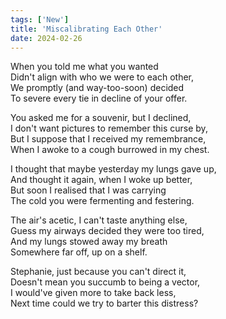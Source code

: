 ```yaml
---
tags: ['New']
title: 'Miscalibrating Each Other'
date: 2024-02-26
---
```


When you told me what you wanted  
Didn't align with who we were to each other,  
We promptly (and way-too-soon) decided  
To severe every tie in decline of your offer.

You asked me for a souvenir, but I declined,  
I don't want pictures to remember this curse by,  
But I suppose that I received my remembrance,  
When I awoke to a cough burrowed in my chest.

I thought that maybe yesterday my lungs gave up,  
And thought it again, when I woke up better,  
But soon I realised that I was carrying  
The cold you were fermenting and festering.

The air's acetic, I can't taste anything else,  
Guess my airways decided they were too tired,  
And my lungs stowed away my breath  
Somewhere far off, up on a shelf.

Stephanie, just because you can't direct it,  
Doesn't mean you succumb to being a vector,  
I would've given more to take back less,  
Next time could we try to barter this distress?  
